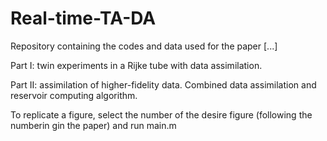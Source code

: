 # Real-time-TA-DA

Repository containing the codes and data used for the paper [...]

  Part I: twin experiments in a Rijke tube with data assimilation.

  Part II: assimilation of higher-fidelity data. Combined data assimilation and reservoir computing algorithm.

To replicate a figure, select the number of the desire figure (following the numberin gin the paper) and run main.m
